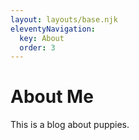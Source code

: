 ```yaml
---
layout: layouts/base.njk
eleventyNavigation:
  key: About
  order: 3
---
```

# About Me

This is a blog about puppies.
